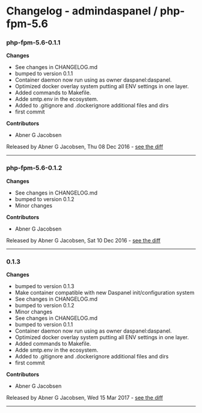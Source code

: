 # Changelog - admindaspanel / php-fpm-5.6

### php-fpm-5.6-0.1.1
__Changes__

- See changes in CHANGELOG.md
- bumped to version 0.1.1
- Container daemon now run using as owner daspanel:daspanel.
- Optimized docker overlay system putting all ENV settings in one layer.
- Added commands to Makefile.
- Adde smtp.env in the ecosystem.
- Added to .gitignore and .dockerignore additional files and dirs
- first commit

__Contributors__

- Abner G Jacobsen

Released by Abner G Jacobsen, Thu 08 Dec 2016 -
[see the diff](https://github.com/admindaspanel/php-fpm-5.6/compare/...#diff)
______________

### php-fpm-5.6-0.1.2
__Changes__

- See changes in CHANGELOG.md
- bumped to version 0.1.2
- Minor changes

__Contributors__

- Abner G Jacobsen

Released by Abner G Jacobsen, Sat 10 Dec 2016 -
[see the diff](https://github.com/admindaspanel/php-fpm-5.6/compare/...#diff)
______________

### 0.1.3
__Changes__

- bumped to version 0.1.3
- Make container compatible with new Daspanel init/configuration system
- See changes in CHANGELOG.md
- bumped to version 0.1.2
- Minor changes
- See changes in CHANGELOG.md
- bumped to version 0.1.1
- Container daemon now run using as owner daspanel:daspanel.
- Optimized docker overlay system putting all ENV settings in one layer.
- Added commands to Makefile.
- Adde smtp.env in the ecosystem.
- Added to .gitignore and .dockerignore additional files and dirs
- first commit

__Contributors__

- Abner G Jacobsen

Released by Abner G Jacobsen, Wed 15 Mar 2017 -
[see the diff](https://github.com/admindaspanel/php-fpm-5.6/compare/cd7bc056bfd390574b5011ae4108b3a3a38bebce...0.1.3#diff)
______________


